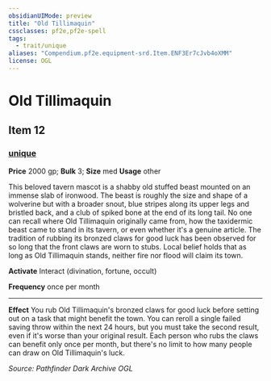 ```yaml
---
obsidianUIMode: preview
title: "Old Tillimaquin"
cssclasses: pf2e,pf2e-spell
tags:
  - trait/unique
aliases: "Compendium.pf2e.equipment-srd.Item.ENF3Er7cJvb4oXMM"
license: OGL
---
```

# Old Tillimaquin
## Item 12
### [unique](unique.md "Unique Rarity Trait")


**Price** 2000 gp; 
**Bulk** 3; **Size** med
**Usage** other

This beloved tavern mascot is a shabby old stuffed beast mounted on an immense slab of ironwood. The beast is roughly the size and shape of a wolverine but with a broader snout, blue stripes along its upper legs and bristled back, and a club of spiked bone at the end of its long tail. No one can recall where Old Tillimaquin originally came from, how the taxidermic beast came to stand in its tavern, or even whether it's a genuine article. The tradition of rubbing its bronzed claws for good luck has been observed for so long that the front claws are worn to stubs. Local belief holds that as long as Old Tillimaquin stands, neither fire nor flood will claim its town.

**Activate** Interact (divination, fortune, occult)

**Frequency** once per month

* * *

**Effect** You rub Old Tillimaquin's bronzed claws for good luck before setting out on a task that might benefit the town. You can reroll a single failed saving throw within the next 24 hours, but you must take the second result, even if it's worse than your original result. Each person who rubs the claws can benefit only once per month, but there's no limit to how many people can draw on Old Tillimaquin's luck.

*Source: Pathfinder Dark Archive*
*OGL*